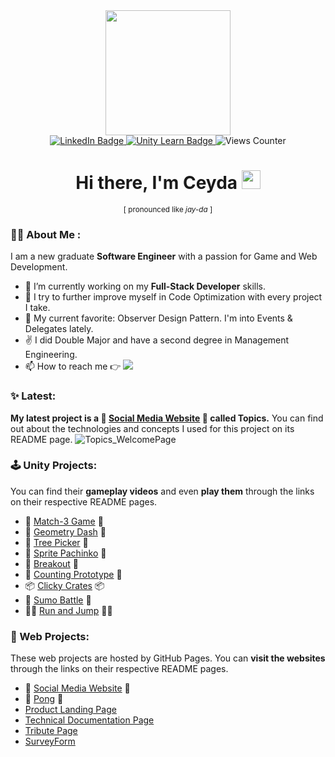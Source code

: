 <div id="header" align="center">
  <img src="https://media.giphy.com/media/v1.Y2lkPTc5MGI3NjExZWlkOHJ4NHQ0bmM1ZG9wb3B5dHAwNWkxbHpvcTdtazVydWpwN2l4aCZlcD12MV9pbnRlcm5hbF9naWZfYnlfaWQmY3Q9cw/j0HjChGV0J44KrrlGv/giphy.gif" height="200"/>
</div>

<div id="badges" align="center">
  <a href="https://www.linkedin.com/in/ceyda-sevilmis/">
    <img src="https://img.shields.io/badge/LinkedIn-blue?style=for-the-badge&logo=linkedin&logoColor=white" alt="LinkedIn Badge"/>
  </a>
  <a href="https://learn.unity.com/u/ceyda_sevilmis/?tab=profile">
    <img src="https://img.shields.io/badge/UnityLearn-black?style=for-the-badge&logo=unity&logoColor=white" alt="Unity Learn Badge"/>
  </a>
  <img src="https://komarev.com/ghpvc/?username=Cey-S&style=for-the-badge&color=blue" alt="Views Counter"/>
</div>

<h1 align="center">
  Hi there, I'm Ceyda
  <img src="https://media.giphy.com/media/hvRJCLFzcasrR4ia7z/giphy.gif" width="30px"/>
</h1>

<div align="center">
  <sub>[ pronounced like <i>jay-da</i> ]</sub>
</div>

### 👩‍💻 About Me :
I am a new graduate **Software Engineer** with a passion for Game and Web Development.

- 🔭 I’m currently working on my **Full-Stack Developer** skills.
- 🌱 I try to further improve myself in Code Optimization with every project I take.
- 💖 My current favorite: Observer Design Pattern. I'm into Events & Delegates lately. 
- ✌️ I did Double Major and have a second degree in Management Engineering.
- 📫 How to reach me 👉 <a href="mailto:ceyda.sevilmis@outlook.com"><img src="https://img.shields.io/badge/Outlook-0078D4?style=flat&logo=microsoft-outlook&logoColor=white"></a>

### ✨ Latest:
**My latest project is a 💬 [Social Media Website](https://github.com/Cey-S/SocialMediaWebsite "go to repository") 💬 called Topics.**
You can find out about the technologies and concepts I used for this project on its README page.
![Topics_WelcomePage](https://github.com/user-attachments/assets/69f4a694-6292-41d9-98af-353aee0d6adc)

### 🕹️ Unity Projects:
You can find their **gameplay videos** and even **play them** through the links on their respective README pages. 
- 🧩 [Match-3 Game](https://github.com/Cey-S/Match-3-Game "Match-3-Game Repo") 🧩
- 🔳 [Geometry Dash](https://github.com/Cey-S/GeometryDash "GeometryDash Repo") 🔳
- 🌲 [Tree Picker](https://github.com/Cey-S/TreePicker "TreePicker Repo") 🌲
- 🎰 [Sprite Pachinko](https://github.com/Cey-S/SpritePachinko "SpritePachinko Repo") 🎰
- 🧱 [Breakout](https://github.com/Cey-S/Data-Persistence-Project "Data-Persistence-Project Repo") 🧱
- 🧮 [Counting Prototype](https://github.com/Cey-S/CountingPrototype "CountingPrototype Repo") 🧮
- 📦 [Clicky Crates](https://github.com/Cey-S/ClickyCrates "ClickyCrates Repo") 📦
- 🥋 [Sumo Battle](https://github.com/Cey-S/SumoBattle "SumoBattle Repo") 🥋
- 🏃‍♂️ [Run and Jump](https://github.com/Cey-S/RunAndJump "RunAndJump Repo") 🏃‍♀️

### 🚀 Web Projects:
These web projects are hosted by GitHub Pages. You can **visit the websites** through the links on their respective README pages.
- 💬 [Social Media Website](https://github.com/Cey-S/SocialMediaWebsite "go to repository") 💬
- 🏓 [Pong](https://github.com/Cey-S/Pong "Pong Repo") 🏓
- [Product Landing Page](https://github.com/Cey-S/ProductLandingPage "ProductLandingPage Repo")
- [Technical Documentation Page](https://github.com/Cey-S/TechnicalDocumentationPage "TechnicalDocumentationPage Repo")
- [Tribute Page](https://github.com/Cey-S/TributePage "TributePage Repo")
- [SurveyForm](https://github.com/Cey-S/SurveyForm "SurveyForm Repo")

<!--
**Cey-S/Cey-S** is a ✨ _special_ ✨ repository because its `README.md` (this file) appears on your GitHub profile.

Here are some ideas to get you started:

- 🔭 I’m currently working on ...
- 🌱 I’m currently learning ...
- 👯 I’m looking to collaborate on ...
- 🤔 I’m looking for help with ...
- 💬 Ask me about ...
- 📫 How to reach me: ...
- 😄 Pronouns: ...
- ⚡ Fun fact: ...
-->
